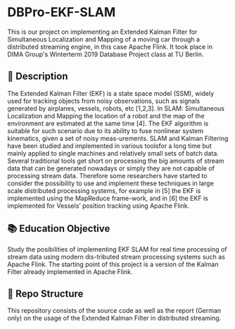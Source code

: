 # DBPro-EKF-SLAM

This is our project on implementing an Extended Kalman Filter for Simultaneous Localization and Mapping of a moving car through a distributed streaming engine, in this case Apache Flink. It took place in DIMA Group's Winterterm 2019 Database Project class at TU Berlin.

## :round_pushpin: Description
The Extended Kalman Filter (EKF) is a state space model (SSM), widely used for tracking objects from noisy observations, such as signals generated by airplanes, vessels, robots, etc [1,2,3]. In SLAM: Simultaneous Localization and Mapping the location of a robot and the map of the environment are estimated at the same time [4]. The EKF algorithm is suitable for such scenario due to its ability to fuse nonlinear system kinematics, given a set of noisy meas-urements.  SLAM and Kalman Filtering have been studied and implemented in various toolsfor a long time but mainly applied to single machines and relatively small sets of batch data. Several traditional tools get short on processing the big amounts of stream data that can be generated nowadays or simply they are not capable of processing stream data. Therefore some researchers have started to consider the possibility to use and implement these techniques in large scale distributed processing systems, for example in [5] the EKF is implemented using the MapReduce frame-work, and in [6] the EKF is implemented for Vessels’ position tracking using Apache Flink.

## :books: Education Objective
Study  the  posibilities  of  implementing  EKF  SLAM  for  real  time  processing  of  stream  data  using  modern  dis-tributed stream processing systems such as Apache Flink.  The starting point of this project is a version of the Kalman Filter already implemented in Apache Flink.

## :file_folder: Repo Structure
This repository consists of the source code as well as the report (German only) on the usage of the Extended Kalman Filter in distributed streaming.
